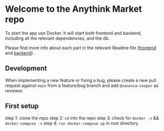 # Welcome to the Anythink Market repo

To start the app use Docker. It will start both frontend and backend, including all the relevant dependencies, and the db.

Please find more info about each part in the relevant Readme file ([frontend](frontend/readme.md) and [backend](backend/README.md)).

## Development

When implementing a new feature or fixing a bug, please create a new pull request against `main` from a feature/bug branch and add `@vanessa-cooper` as reviewer.

## First setup

step 1: clone the repo
step 2: `cd` into the repo
step 3: check for `docker -v` && `docker-compose -v`
step 4: `run docker-compose up` in root directory
